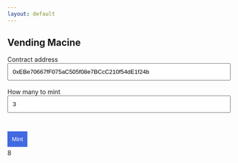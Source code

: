 ```yaml
---
layout: default
---
```


<style>
input[type=text] { width: 100%; box-sizing: border-box; padding: 10px; display: block; }
button { background: royalblue; color: white; padding: 10px; margin: 5px 0; border: none; }
.mint-buttons { margin-top: 20px; }
</style>
<h2>Vending Macine</h2>
<label for="contract">Contract address</label>
<input id='contract' type='text' name='contract' placeholder='contract address' value="0xEBe70667fF075aC505f08e7BCcC210f54dE1f24b"><br>
<label for="count">How many to mint</label>
<input id='count' type='text' name='count' placeholder='how many to mint' value="3"><br>
<div class='mint-buttons'>
  <button id='mint'>Mint</button>
</div>8
<script src="https://cdn.jsdelivr.net/gh/ethereum/web3.js@3.0.0/dist/web3.min.js"></script>
<script src="https://testnet.factoria.app/f0/token_abi.js"></script>
<script src="https://unpkg.com/invitelist@0.0.2/dist/invitelist.js"></script>
<script src="https://unpkg.com/ipfsh@0.0.2/dist/ipfsh.min.js"></script>
<script>
var web3 = new Web3(window.ethereum);
class Vendingmachine {
  constructor () {
    document.querySelector("#contract").addEventListener("input", async (e) => {
      await this.build()
    })
    document.querySelector("#mint").addEventListener("click", async (e) => {
      let publicInviteKey = "0x0000000000000000000000000000000000000000000000000000000000000000"
      let invite = await this.collection.methods.invite(publicInviteKey).call()
      console.log("invite", invite)
      let count = parseInt(document.querySelector("#count").value)
      let cost = parseInt(invite.price) * count;
      await this.mint(
        { key: publicInviteKey, proof: [] },
        count,
        cost
      );
    })  
  }
  async account () {
    let _res = await window.ethereum.send('eth_requestAccounts');
    return _res.result[0];
  }
  async build () {
    let contract_address = document.querySelector("#contract").value
    this.collection = new web3.eth.Contract(token_abi, contract_address);
  }
  async mint (auth, count, cost) {
    let account_address = await this.account();
    let tx = await this.collection.methods.mint(auth, count).send({
      from: account_address,
      value: "" + cost
    })
    console.log("tx")
  }
}
const machine = new Vendingmachine()
machine.build()